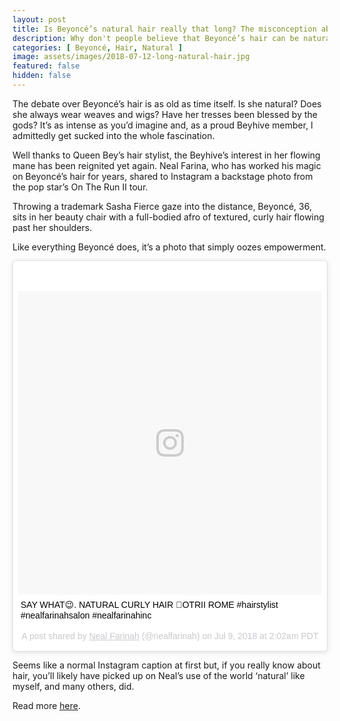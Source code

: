```yaml
---
layout: post
title: Is Beyoncé’s natural hair really that long? The misconception about black hair
description: Why don't people believe that Beyoncé’s hair can be natural?
categories: [ Beyoncé, Hair, Natural ]
image: assets/images/2018-07-12-long-natural-hair.jpg
featured: false
hidden: false
---
```

The debate over Beyoncé’s hair is as old as time itself. Is she natural? Does she always wear weaves and wigs? Have her tresses been blessed by the gods? It’s as intense as you’d imagine and, as a proud Beyhive member, I admittedly get sucked into the whole fascination. 

Well thanks to Queen Bey’s hair stylist, the Beyhive’s interest in her flowing mane has been reignited yet again. Neal Farina, who has worked his magic on Beyoncé’s hair for years, shared to Instagram a backstage photo from the pop star’s On The Run II tour. 

Throwing a trademark Sasha Fierce gaze into the distance, Beyoncé, 36, sits in her beauty chair with a full-bodied afro of textured, curly hair flowing past her shoulders. 

Like everything Beyoncé does, it’s a photo that simply oozes empowerment.

<blockquote class="instagram-media" data-instgrm-captioned data-instgrm-permalink="https://www.instagram.com/p/BlAVG3hHd-E/" data-instgrm-version="8" style=" background:#FFF; border:0; border-radius:3px; box-shadow:0 0 1px 0 rgba(0,0,0,0.5),0 1px 10px 0 rgba(0,0,0,0.15); margin: 1px; max-width:658px; padding:0; width:99.375%; width:-webkit-calc(100% - 2px); width:calc(100% - 2px);"><div style="padding:8px;"> <div style=" background:#F8F8F8; line-height:0; margin-top:40px; padding:50.0% 0; text-align:center; width:100%;"> <div style=" background:url(data:image/png;base64,iVBORw0KGgoAAAANSUhEUgAAACwAAAAsCAMAAAApWqozAAAABGdBTUEAALGPC/xhBQAAAAFzUkdCAK7OHOkAAAAMUExURczMzPf399fX1+bm5mzY9AMAAADiSURBVDjLvZXbEsMgCES5/P8/t9FuRVCRmU73JWlzosgSIIZURCjo/ad+EQJJB4Hv8BFt+IDpQoCx1wjOSBFhh2XssxEIYn3ulI/6MNReE07UIWJEv8UEOWDS88LY97kqyTliJKKtuYBbruAyVh5wOHiXmpi5we58Ek028czwyuQdLKPG1Bkb4NnM+VeAnfHqn1k4+GPT6uGQcvu2h2OVuIf/gWUFyy8OWEpdyZSa3aVCqpVoVvzZZ2VTnn2wU8qzVjDDetO90GSy9mVLqtgYSy231MxrY6I2gGqjrTY0L8fxCxfCBbhWrsYYAAAAAElFTkSuQmCC); display:block; height:44px; margin:0 auto -44px; position:relative; top:-22px; width:44px;"></div></div> <p style=" margin:8px 0 0 0; padding:0 4px;"> <a href="https://www.instagram.com/p/BlAVG3hHd-E/" style=" color:#000; font-family:Arial,sans-serif; font-size:14px; font-style:normal; font-weight:normal; line-height:17px; text-decoration:none; word-wrap:break-word;" target="_blank">SAY WHAT😉. NATURAL CURLY HAIR 🐝OTRII ROME #hairstylist #nealfarinahsalon #nealfarinahinc</a></p> <p style=" color:#c9c8cd; font-family:Arial,sans-serif; font-size:14px; line-height:17px; margin-bottom:0; margin-top:8px; overflow:hidden; padding:8px 0 7px; text-align:center; text-overflow:ellipsis; white-space:nowrap;">A post shared by <a href="https://www.instagram.com/nealfarinah/" style=" color:#c9c8cd; font-family:Arial,sans-serif; font-size:14px; font-style:normal; font-weight:normal; line-height:17px;" target="_blank"> Neal Farinah</a> (@nealfarinah) on <time style=" font-family:Arial,sans-serif; font-size:14px; line-height:17px;" datetime="2018-07-09T09:02:16+00:00">Jul 9, 2018 at 2:02am PDT</time></p></div></blockquote> <script async defer src="//www.instagram.com/embed.js"></script>

Seems like a normal Instagram caption at first but, if you really know about hair, you’ll likely have picked up on Neal’s use of the world ‘natural’ like myself, and many others, did.

Read more [here](https://metro.co.uk/2018/07/11/is-beyonces-natural-hair-really-that-long-the-misconception-about-black-hair-7704759/).
